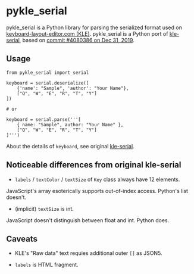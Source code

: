 # pykle_serial

pykle_serial is a Python library for parsing the serialized format used on [keyboard-layout-editor.com (KLE)](http://www.keyboard-layout-editor.com/).
pykle_serial is a Python port of [kle-serial](https://github.com/ijprest/kle-serial), 
based on [commit #4080386 on Dec 31, 2019](https://github.com/ijprest/kle-serial/commit/4080386fcdcb66a391e1b4857532512f9ca4121e).

## Usage

```
from pykle_serial import serial

keyboard = serial.deserialize([
    {'name': "Sample", 'author': "Your Name"},
    ["Q", "W", "E", "R", "T", "Y"]
])

# or

keyboard = serial.parse('''[
    { name: "Sample", author: "Your Name" },
    ["Q", "W", "E", "R", "T", "Y"]
]''')
```

About the details of `keyboard`, see original [kle-serial](https://github.com/ijprest/kle-serial).

## Noticeable differences from original kle-serial

- `labels` / `textColor` / `textSize` of `Key` class always have 12 elements.

JavaScript's array esoterically supports out-of-index access. Python's list doesn't.

- (implicit) `textSize` is int.

JavaScript doesn't distinguish between float and int. Python does.

## Caveats

- KLE's "Raw data" text requies additional outer `[]` as JSON5.

- `labels` is HTML fragment.
